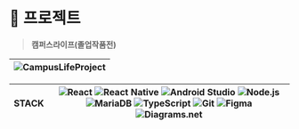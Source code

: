 # 📂 프로젝트

> **캠퍼스라이프(졸업작품전)**

| ![CampusLifeProject](https://dummyimage.com/1000x70/F27400/ffffff&text=CampusLife+Project) |
|--------------------------------|

| STACK | ![React](https://img.shields.io/badge/-React-61DAFB?logo=react&logoColor=white&style=for-the-badge) ![React Native](https://img.shields.io/badge/-React%20Native-61DAFB?logo=react&logoColor=white&style=for-the-badge) ![Android Studio](https://img.shields.io/badge/-Android%20Studio-3DDC84?logo=android-studio&logoColor=white&style=for-the-badge) ![Node.js](https://img.shields.io/badge/-Node.js-339933?logo=node.js&logoColor=white&style=for-the-badge) ![MariaDB](https://img.shields.io/badge/-MariaDB-003545?logo=mariadb&logoColor=white&style=for-the-badge) ![TypeScript](https://img.shields.io/badge/-TypeScript-3178C6?logo=typescript&logoColor=white&style=for-the-badge) ![Git](https://img.shields.io/badge/-Git-F05032?logo=git&logoColor=white&style=for-the-badge) ![Figma](https://img.shields.io/badge/-Figma-F24E1E?logo=figma&logoColor=white&style=for-the-badge) ![Diagrams.net](https://img.shields.io/badge/-Diagrams.net-F08705?logo=diagramsdotnet&logoColor=white&style=for-the-badge)|
|----|----|

